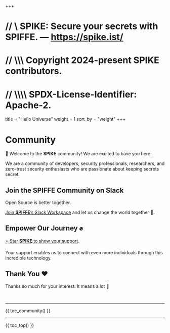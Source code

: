 +++
# //    \\ SPIKE: Secure your secrets with SPIFFE. — https://spike.ist/
# //  \\\\\ Copyright 2024-present SPIKE contributors.
# // \\\\\\\ SPDX-License-Identifier: Apache-2.

title = "Hello Universe"
weight = 1
sort_by = "weight"
+++

# Community

👋 Welcome to the **SPIKE** community! We are excited to have you here. 

We are a community of developers, security professionals, researchers, and 
zero-trust security enthusiasts who are passionate about keeping secrets secret.

<!--
Commented out until we can find a dedicated time to do this regularly that
fits in the schedule of the core team.

## SPIKE Contributor Sync

**When?** The **last Friday** of every month.  

**Why?** To ask questions, share comments and suggestions, collaborate, and 
discuss the future goals of **SPIKE**.

**Open Source is better together**:
Everyone is welcome to join the **SPIKE** Contributor Sync:

* **Date & Time:** Last Friday of every month at 8:15 AM (Pacific Time)
* **Zoom Meeting Link:** [Join Here](https://us06web.zoom.us/j/84996375494?pwd=rmXv0fV2Ej0KVLkJosQlleYaIMrnub.1)
* **Meeting ID:** `849 9637 5494`
* **Passcode:** `965019`
-->

## Join the SPIFFE Community on Slack

Open Source is better together.

[Join **SPIFFE**’s Slack Workspace](https://slack.spiffe.io/) and let us change the
world together 🤘.

## Empower Our Journey ✊

[⭐️ Star **SPIKE** to show your support](https://github.com/spiffe/spike).

Your support enables us to connect with even more individuals through this
incredible technology.

## Thank You ❤️

Thanks so much for your interest: It means a lot 🙏

<p>&nbsp;</p>

----

{{ toc_community() }}

----

{{ toc_top() }}
